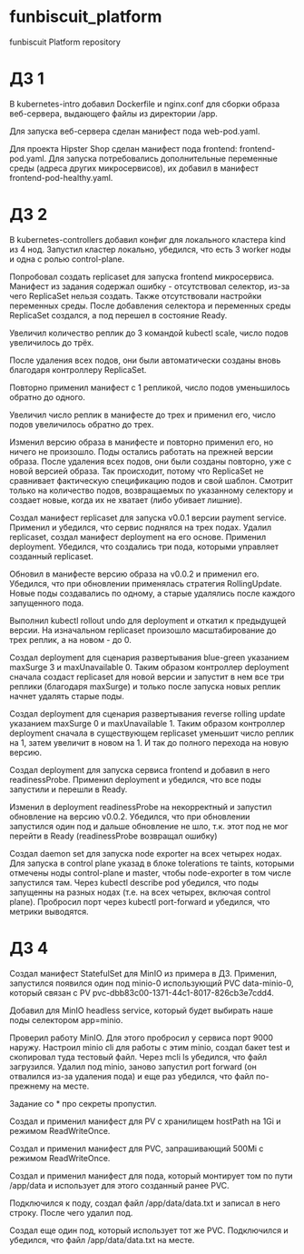 # funbiscuit_platform
funbiscuit Platform repository

# ДЗ 1
В kubernetes-intro добавил Dockerfile и nginx.conf для сборки образа веб-сервера, выдающего
файлы из директории /app.

Для запуска веб-сервера сделан манифест пода web-pod.yaml.

Для проекта Hipster Shop сделан манифест пода frontend: frontend-pod.yaml. Для запуска
потребовались дополнительные переменные среды (адреса других микросервисов), их добавил
в манифест frontend-pod-healthy.yaml.

# ДЗ 2
В kubernetes-controllers добавил конфиг для локального кластера kind из 4 нод.
Запустил кластер локально, убедился, что есть 3 worker ноды и одна с ролью control-plane.

Попробовал создать replicaset для запуска frontend микросервиса. Манифест из задания содержал
ошибку - отсутствовал селектор, из-за чего ReplicaSet нельзя создать. Также отсутствовали
настройки переменных среды. После добавления селектора и переменных среды ReplicaSet создался,
а под перешел в состояние Ready.

Увеличил количество реплик до 3 командой kubectl scale, число подов увеличилось до трёх.

После удаления всех подов, они были автоматически созданы вновь благодаря контроллеру ReplicaSet.

Повторно применил манифест с 1 репликой, число подов уменьшилось обратно до одного.

Увеличил число реплик в манифесте до трех и применил его, число подов увеличилось обратно до трех.

Изменил версию образа в манифесте и повторно применил его, но ничего не произошло. Поды остались
работать на прежней версии образа. После удаления всех подов, они были созданы повторно, уже с новой
версией образа. Так происходит, потому что ReplicaSet не сравнивает фактическую спецификацию подов
и свой шаблон. Смотрит только на количество подов, возвращаемых по указанному селектору и создает новые,
когда их не хватает (либо убивает лишние).

Создал манифест replicaset для запуска v0.0.1 версии payment service. Применил и убедился, что сервис
поднялся на трех подах. Удалил replicaset, создал манифест deployment на его основе. Применил deployment.
Убедился, что создались три пода, которыми управляет созданный replicaset.

Обновил в манифесте версию образа на v0.0.2 и применил его. Убедился, что при обновлении применялась
стратегия RollingUpdate. Новые поды создавались по одному, а старые удалялись после каждого запущенного пода.

Выполнил kubectl rollout undo для deployment и откатил к предыдущей версии. На изначальном replicaset произошло
масштабирование до трех реплик, а на новом - до 0.

Создал deployment для сценария развертывания blue-green указанием maxSurge 3 и maxUnavailable 0. Таким образом
контроллер deployment сначала создаст replicaset для новой версии и запустит в нем все три реплики (благодаря maxSurge)
и только после запуска новых реплик начнет удалять старые поды.

Создал deployment для сценария развертывания reverse rolling update указанием maxSurge 0 и maxUnavailable 1. Таким образом
контроллер deployment сначала в существующем replicaset уменьшит число реплик на 1, затем увеличит в новом на 1.
И так до полного перехода на новую версию.

Создал deployment для запуска сервиса frontend и добавил в него readinessProbe. Применил deployment и убедился, что
все поды запустили и перешли в Ready.

Изменил в deployment readinessProbe на некорректный и запустил обновление на версию v0.0.2. Убедился, что при обновлении
запустился один под и дальше обновление не шло, т.к. этот под не мог перейти в Ready (readinessProbe возвращал ошибку)

Создал daemon set для запуска node exporter на всех четырех нодах. Для запуска в control plane указад в блоке
tolerations те taints, которыми отмечены ноды control-plane и master, чтобы node-exporter в том числе запустился там.
Через kubectl describe pod убедился, что поды запущенны на разных нодах (т.е. на всех четырех, включая control plane).
Пробросил порт через kubectl port-forward и убедился, что метрики выводятся.

# ДЗ 4
Создал манифест StatefulSet для MinIO из примера в ДЗ. Применил, запустился появился один под minio-0 использующий
PVC data-minio-0, который связан с PV pvc-dbb83c00-1371-44c1-8017-826cb3e7cdd4.

Добавил для MinIO headless service, который будет выбирать наше поды селектором app=minio.

Проверил работу MinIO. Для этого пробросил у сервиса порт 9000 наружу. Настроил minio cli для работы с этим minio,
создал бакет test и скопировал туда тестовый файл. Через mcli ls убедился, что файл загрузился. Удалил под minio,
заново запустил port forward (он отвалился из-за удаления пода) и еще раз убедился, что файл по-прежнему на месте.

Задание со * про секреты пропустил.

Создал и применил манифест для PV с хранилищем hostPath на 1Gi и режимом ReadWriteOnce.

Создал и применил манифест для PVC, запрашивающий 500Mi с режимом ReadWriteOnce.

Создал и применил манифест для пода, который монтирует том по пути /app/data и использует для этого созданный ранее PVC.

Подключился к поду, создал файл /app/data/data.txt и записал в него строку. После чего удалил под.

Создал еще один под, который использует тот же PVC. Подключился и убедился, что файл /app/data/data.txt на месте.

